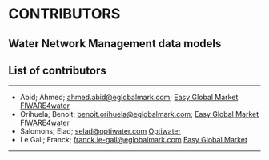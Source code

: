 # CONTRIBUTORS

## Water Network Management data models

## List of contributors
___
- Abid; Ahmed; [ahmed.abid@eglobalmark.com](ahmed.abid@eglobalmark.com); [Easy Global Market](http://www.eglobalmark.com) [FIWARE4water](https://www.fiware4water.eu/)
- Orihuela; Benoit; [benoit.orihuela@eglobalmark.com](benoit.orihuela@eglobalmark.com); [Easy Global Market](http://www.eglobalmark.com) [FIWARE4water](https://www.fiware4water.eu/)
- Salomons; Elad;  [selad@optiwater.com](mailto:selad@optiwater.com)  [Optiwater](www.optiwater.com)
- Le Gall; Franck;  [franck.le-gall@eglobalmark.com](mailto:franck.le-gall@eglobalmark.com)  [Easy Global Market](http://www.eglobalmark.com)

____
